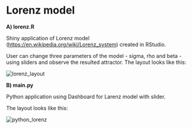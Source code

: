 # Lorenz model

**A) lorenz.R**

Shiny application of Lorenz model (https://en.wikipedia.org/wiki/Lorenz_system) created in RStudio. 

User can change three parameters of the model - sigma, rho and beta - using sliders and observe the resulted attractor. The layout looks like this:


![lorenz_layout](https://github.com/jakubcovam/Lorenz-model/assets/17067948/ce7e970e-14e6-4234-82eb-daa048c260dd)


**B) main.py**

Python application using Dashboard for Larenz model with slider.

The layout looks like this:

![python_lorenz](https://github.com/jakubcovam/Lorenz-model/assets/17067948/c2165863-4d1f-453e-b889-2058d1cc66c0)
